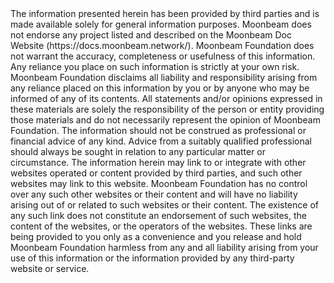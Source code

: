 <div class="page-disclaimer">
  The information presented herein has been provided by third parties and is made available solely for general information purposes. Moonbeam does not endorse any project listed and described on the Moonbeam Doc Website (https://docs.moonbeam.network/). Moonbeam Foundation does not warrant the accuracy, completeness or usefulness of this information. Any reliance you place on such information is strictly at your own risk. Moonbeam Foundation disclaims all liability and responsibility arising from any reliance placed on this information by you or by anyone who may be informed of any of its contents. All statements and/or opinions expressed in these materials are solely the responsibility of the person or entity providing those materials and do not necessarily represent the opinion of Moonbeam Foundation. The information should not be construed as professional or financial advice of any kind. Advice from a suitably qualified professional should always be sought in relation to any particular matter or circumstance. The information herein may link to or integrate with other websites operated or content provided by third parties, and such other websites may link to this website. Moonbeam Foundation has no control over any such other websites or their content and will have no liability arising out of or related to such websites or their content. The existence of any such link does not constitute an endorsement of such websites, the content of the websites, or the operators of the websites. These links are being provided to you only as a convenience and you release and hold Moonbeam Foundation harmless from any and all liability arising from your use of this information or the information provided by any third-party website or service.
</div>